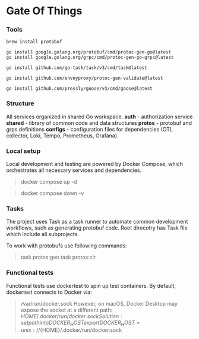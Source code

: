 # Gate Of Things

### Tools

```
brew install protobuf

go install google.golang.org/protobuf/cmd/protoc-gen-go@latest
go install google.golang.org/grpc/cmd/protoc-gen-go-grpc@latest

go install github.com/go-task/task/v3/cmd/task@latest

go install github.com/envoyproxy/protoc-gen-validate@latest

go install github.com/pressly/goose/v3/cmd/goose@latest
```

### Structure
All services organized in shared Go workspace.
**auth** - authorization service
**shared** - library of common code and data structures
**protos** - protobuf and grps definitions
**configs** - configuration files for dependencies (OTL collector, Loki, Tempo, Prometheus, Grafana)

### Local setup
Local development and testing are powered by Docker Compose, which orchestrates all necessary services and dependencies.

> docker compose up -d

> docker compose down -v

### Tasks
The project uses Task as a task runner to automate common development workflows, such as generating protobuf code.
Root direcotry has Task file which include all subprojects.

To work with protobufs use following commands:
> task protos:gen
> task protos:clr

### Functional tests
Functional tests use dockertest to spin up test containers.
By default, dockertest connects to Docker via:
> /var/run/docker.sock
However, on macOS, Docker Desktop may expose the socket at a different path:
> $HOME/.docker/run/docker.sock
Solution: set path into DOCKER_HOST
> export DOCKER_HOST=unix://${HOME}/.docker/run/docker.sock
